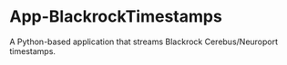 # App-BlackrockTimestamps
A Python-based application that streams Blackrock Cerebus/Neuroport timestamps.
